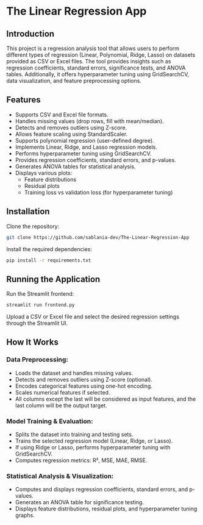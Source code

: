 # The Linear Regression App

## Introduction

This project is a regression analysis tool that allows users to perform different types of regression (Linear, Polynomial, Ridge, Lasso) on datasets provided as CSV or Excel files. The tool provides insights such as regression coefficients, standard errors, significance tests, and ANOVA tables. Additionally, it offers hyperparameter tuning using GridSearchCV, data visualization, and feature preprocessing options.

## Features

- Supports CSV and Excel file formats.
- Handles missing values (drop rows, fill with mean/median).
- Detects and removes outliers using Z-score.
- Allows feature scaling using StandardScaler.
- Supports polynomial regression (user-defined degree).
- Implements Linear, Ridge, and Lasso regression models.
- Performs hyperparameter tuning using GridSearchCV.
- Provides regression coefficients, standard errors, and p-values.
- Generates ANOVA tables for statistical analysis.
- Displays various plots:
  - Feature distributions
  - Residual plots
  - Training loss vs validation loss (for hyperparameter tuning)

## Installation

Clone the repository:

```bash
git clone https://github.com/sablania-dev/The-Linear-Regression-App
```

Install the required dependencies:

```bash
pip install -r requirements.txt
```

## Running the Application

<!-- Start the backend server:

```bash
python regression_backend.py
``` -->

Run the Streamlit frontend:

```bash
streamlit run frontend.py
```

Upload a CSV or Excel file and select the desired regression settings through the Streamlit UI.

## How It Works

### Data Preprocessing:

- Loads the dataset and handles missing values.
- Detects and removes outliers using Z-score (optional).
- Encodes categorical features using one-hot encoding.
- Scales numerical features if selected.
- All columns except the last will be considered as input features, and the last column will be the output target.

### Model Training & Evaluation:

- Splits the dataset into training and testing sets.
- Trains the selected regression model (Linear, Ridge, or Lasso).
- If using Ridge or Lasso, performs hyperparameter tuning with GridSearchCV.
- Computes regression metrics: R², MSE, MAE, RMSE.

### Statistical Analysis & Visualization:

- Computes and displays regression coefficients, standard errors, and p-values.
- Generates an ANOVA table for significance testing.
- Displays feature distributions, residual plots, and hyperparameter tuning graphs.
